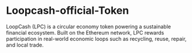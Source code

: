 # Loopcash-official-Token
LoopCash (LPC) is a circular economy token powering a sustainable financial ecosystem. Built on the Ethereum network, LPC rewards participation in real-world economic loops such as recycling, reuse, repair, and local trade. 

